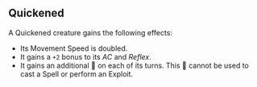 ## Quickened

A Quickened creature gains the following effects:
* Its Movement Speed is doubled.
* It gains a `+2` bonus to its *AC* and *Reflex*.
* It gains an additional 🔷 on each of its turns. This 🔷 cannot be used to cast a Spell or perform an Exploit.
